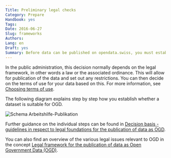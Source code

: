 ```yaml
---
Title: Preliminary legal checks
Category: Prepare
Handbook: yes
Tags:
Date: 2016-06-27
Slug: frameworks
Authors:
Lang: en
Draft: yes
Summary: Before data can be published on opendata.swiss, you must establish whether their publication as OGD is permitted.
---
```


In the public administration, this decision normally depends on the legal framework, in other words a law or the associated ordinance. This will allow for publication of the data and set out any restrictions. You can then decide on the terms of use for your data based on this. For more information, see [Choosing terms of use](/en/prepare/terms).

The following diagram explains step by step how you establish whether a dataset is suitable for OGD.

![Schema Arbeitshilfe-Publikation](../../images/chart-arbeitshilfe-publikation-de.png)

Further guidance on the individual steps can be found in [Decision basis - guidelines in respect to legal foundations for the publication of data as OGD](/de/library/entscheid-rechtsgrundlagen).

You can also find an overview of the various legal issues relevant to OGD in the concept [Legal framework for the publication of data as Open Government Data (OGD)](/en/library/konzept-rechtliche-rahmen).
